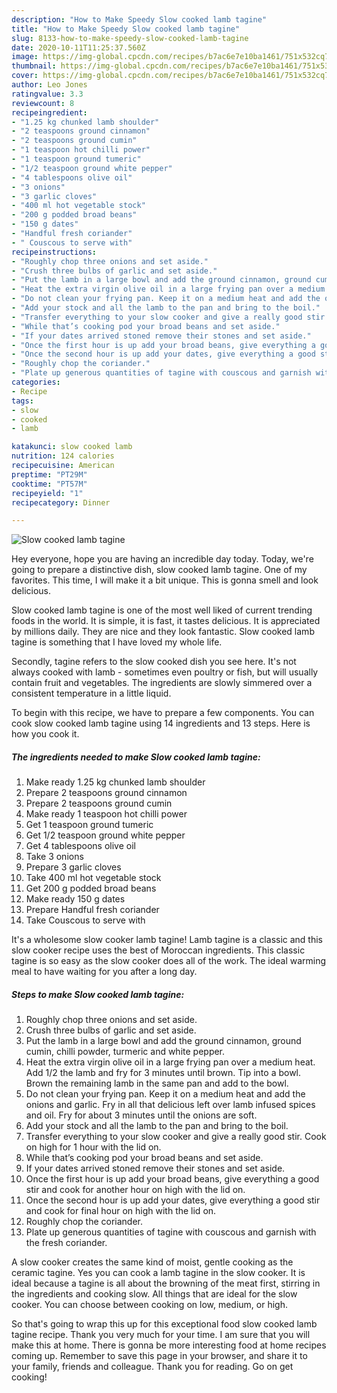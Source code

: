```yaml
---
description: "How to Make Speedy Slow cooked lamb tagine"
title: "How to Make Speedy Slow cooked lamb tagine"
slug: 8133-how-to-make-speedy-slow-cooked-lamb-tagine
date: 2020-10-11T11:25:37.560Z
image: https://img-global.cpcdn.com/recipes/b7ac6e7e10ba1461/751x532cq70/slow-cooked-lamb-tagine-recipe-main-photo.jpg
thumbnail: https://img-global.cpcdn.com/recipes/b7ac6e7e10ba1461/751x532cq70/slow-cooked-lamb-tagine-recipe-main-photo.jpg
cover: https://img-global.cpcdn.com/recipes/b7ac6e7e10ba1461/751x532cq70/slow-cooked-lamb-tagine-recipe-main-photo.jpg
author: Leo Jones
ratingvalue: 3.3
reviewcount: 8
recipeingredient:
- "1.25 kg chunked lamb shoulder"
- "2 teaspoons ground cinnamon"
- "2 teaspoons ground cumin"
- "1 teaspoon hot chilli power"
- "1 teaspoon ground tumeric"
- "1/2 teaspoon ground white pepper"
- "4 tablespoons olive oil"
- "3 onions"
- "3 garlic cloves"
- "400 ml hot vegetable stock"
- "200 g podded broad beans"
- "150 g dates"
- "Handful fresh coriander"
- " Couscous to serve with"
recipeinstructions:
- "Roughly chop three onions and set aside."
- "Crush three bulbs of garlic and set aside."
- "Put the lamb in a large bowl and add the ground cinnamon, ground cumin, chilli powder, turmeric and white pepper."
- "Heat the extra virgin olive oil in a large frying pan over a medium heat. Add 1/2 the lamb and fry for 3 minutes until brown. Tip into a bowl. Brown the remaining lamb in the same pan and add to the bowl."
- "Do not clean your frying pan. Keep it on a medium heat and add the onions and garlic. Fry in all that delicious left over lamb infused spices and oil. Fry for about 3 minutes until the onions are soft."
- "Add your stock and all the lamb to the pan and bring to the boil."
- "Transfer everything to your slow cooker and give a really good stir. Cook on high for 1 hour with the lid on."
- "While that’s cooking pod your broad beans and set aside."
- "If your dates arrived stoned remove their stones and set aside."
- "Once the first hour is up add your broad beans, give everything a good stir and cook for another hour on high with the lid on."
- "Once the second hour is up add your dates, give everything a good stir and cook for final hour on high with the lid on."
- "Roughly chop the coriander."
- "Plate up generous quantities of tagine with couscous and garnish with the fresh coriander."
categories:
- Recipe
tags:
- slow
- cooked
- lamb

katakunci: slow cooked lamb 
nutrition: 124 calories
recipecuisine: American
preptime: "PT29M"
cooktime: "PT57M"
recipeyield: "1"
recipecategory: Dinner

---
```



![Slow cooked lamb tagine](https://img-global.cpcdn.com/recipes/b7ac6e7e10ba1461/751x532cq70/slow-cooked-lamb-tagine-recipe-main-photo.jpg)

Hey everyone, hope you are having an incredible day today. Today, we're going to prepare a distinctive dish, slow cooked lamb tagine. One of my favorites. This time, I will make it a bit unique. This is gonna smell and look delicious.

Slow cooked lamb tagine is one of the most well liked of current trending foods in the world. It is simple, it is fast, it tastes delicious. It is appreciated by millions daily. They are nice and they look fantastic. Slow cooked lamb tagine is something that I have loved my whole life.

Secondly, tagine refers to the slow cooked dish you see here. It&#39;s not always cooked with lamb - sometimes even poultry or fish, but will usually contain fruit and vegetables. The ingredients are slowly simmered over a consistent temperature in a little liquid.


To begin with this recipe, we have to prepare a few components. You can cook slow cooked lamb tagine using 14 ingredients and 13 steps. Here is how you cook it.

<!--inarticleads1-->

##### The ingredients needed to make Slow cooked lamb tagine:

1. Make ready 1.25 kg chunked lamb shoulder
1. Prepare 2 teaspoons ground cinnamon
1. Prepare 2 teaspoons ground cumin
1. Make ready 1 teaspoon hot chilli power
1. Get 1 teaspoon ground tumeric
1. Get 1/2 teaspoon ground white pepper
1. Get 4 tablespoons olive oil
1. Take 3 onions
1. Prepare 3 garlic cloves
1. Take 400 ml hot vegetable stock
1. Get 200 g podded broad beans
1. Make ready 150 g dates
1. Prepare Handful fresh coriander
1. Take  Couscous to serve with


It&#39;s a wholesome slow cooker lamb tagine! Lamb tagine is a classic and this slow cooker recipe uses the best of Moroccan ingredients. This classic tagine is so easy as the slow cooker does all of the work. The ideal warming meal to have waiting for you after a long day. 

<!--inarticleads2-->

##### Steps to make Slow cooked lamb tagine:

1. Roughly chop three onions and set aside.
1. Crush three bulbs of garlic and set aside.
1. Put the lamb in a large bowl and add the ground cinnamon, ground cumin, chilli powder, turmeric and white pepper.
1. Heat the extra virgin olive oil in a large frying pan over a medium heat. Add 1/2 the lamb and fry for 3 minutes until brown. Tip into a bowl. Brown the remaining lamb in the same pan and add to the bowl.
1. Do not clean your frying pan. Keep it on a medium heat and add the onions and garlic. Fry in all that delicious left over lamb infused spices and oil. Fry for about 3 minutes until the onions are soft.
1. Add your stock and all the lamb to the pan and bring to the boil.
1. Transfer everything to your slow cooker and give a really good stir. Cook on high for 1 hour with the lid on.
1. While that’s cooking pod your broad beans and set aside.
1. If your dates arrived stoned remove their stones and set aside.
1. Once the first hour is up add your broad beans, give everything a good stir and cook for another hour on high with the lid on.
1. Once the second hour is up add your dates, give everything a good stir and cook for final hour on high with the lid on.
1. Roughly chop the coriander.
1. Plate up generous quantities of tagine with couscous and garnish with the fresh coriander.


A slow cooker creates the same kind of moist, gentle cooking as the ceramic tagine. Yes you can cook a lamb tagine in the slow cooker. It is ideal because a tagine is all about the browning of the meat first, stirring in the ingredients and cooking slow. All things that are ideal for the slow cooker. You can choose between cooking on low, medium, or high. 

So that's going to wrap this up for this exceptional food slow cooked lamb tagine recipe. Thank you very much for your time. I am sure that you will make this at home. There is gonna be more interesting food at home recipes coming up. Remember to save this page in your browser, and share it to your family, friends and colleague. Thank you for reading. Go on get cooking!
